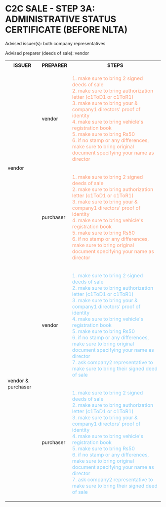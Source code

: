# C2C SALE - STEP 3A: ADMINISTRATIVE STATUS CERTIFICATE (BEFORE NLTA)

Advised issuer(s): both company representatives

Advised preparer (deeds of sale): vendor

<table>
  <tr>
    <th>ISSUER</th>
    <th>PREPARER</th>
    <th>STEPS</th>
  </tr>

  <tr>
    <!-- ISSUER: vendor -->
    <!-- PREPARER: vendor -->
    <td rowspan="2">vendor</td>
    <td>vendor</td>
    <td style="color: lightsalmon;">
      <ol style="padding: 0; list-style-position: inside;">
        <li>make sure to bring 2 signed deeds of sale</li>
        <li>make sure to bring authorization letter (c1ToD1 or c1ToR1)</li>
        <li>make sure to bring your & company1 directors' proof of identity</li>
        <li>make sure to bring vehicle's registration book</li>
        <li>make sure to bring Rs50</li>
        <li>if no stamp or any differences, make sure to bring original document specifying your name as director</li>
      </ol>
    </td>
  </tr>
  <tr>
    <!-- ISSUER: vendor -->
    <!-- PREPARER: purchaser -->
    <td>purchaser</td>
    <td style="color: lightsalmon;">
      <ol style="padding: 0; list-style-position: inside;">
        <li>make sure to bring 2 signed deeds of sale</li>
        <li>make sure to bring authorization letter (c1ToD1 or c1ToR1)</li>
        <li>make sure to bring your & company1 directors' proof of identity</li>
        <li>make sure to bring vehicle's registration book</li>
        <li>make sure to bring Rs50</li>
        <li>if no stamp or any differences, make sure to bring original document specifying your name as director</li>
      </ol>
    </td>
  </tr>

  <tr>
    <!-- ISSUER: vendor & purchaser -->
    <!-- PREPARER: vendor -->
    <td rowspan="2">vendor & purchaser</td>
    <td>vendor</td>
    <td style="color: lightskyblue;">
      <ol style="padding: 0; list-style-position: inside;">
        <li>make sure to bring 2 signed deeds of sale</li>
        <li>make sure to bring authorization letter (c1ToD1 or c1ToR1)</li>
        <li>make sure to bring your & company1 directors' proof of identity</li>
        <li>make sure to bring vehicle's registration book</li>
        <li>make sure to bring Rs50</li>
        <li>if no stamp or any differences, make sure to bring original document specifying your name as director</li>
        <li>ask company2 representative to make sure to bring their signed deed of sale</li>
      </ol>
    </td>
  </tr>
  <tr>
    <!-- ISSUER: vendor & purchaser -->
    <!-- PREPARER: purchaser -->
    <td>purchaser</td>
    <td style="color: lightskyblue;">
      <ol style="padding: 0; list-style-position: inside;">
        <li>make sure to bring 2 signed deeds of sale</li>
        <li>make sure to bring authorization letter (c1ToD1 or c1ToR1)</li>
        <li>make sure to bring your & company1 directors' proof of identity</li>
        <li>make sure to bring vehicle's registration book</li>
        <li>make sure to bring Rs50</li>
        <li>if no stamp or any differences, make sure to bring original document specifying your name as director</li>
        <li>ask company2 representative to make sure to bring their signed deed of sale</li>
      </ol>
    </td>
  </tr>
</table>
